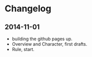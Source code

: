 # Changelog

## 2014-11-01

* building the github pages up.
* Overview and Character, first drafts.
* Rule, start.
